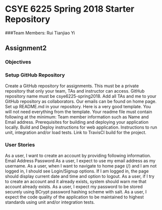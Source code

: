 # CSYE 6225 Spring 2018 Starter Repository
###Team Members:
Rui
Tianjiao
Yi
## Assignment2
### Objectives
### Setup GitHub Repository
Create a GitHub repository for assignments. This must be a private repository that only your team, TAs and instructor can access.
GitHub repository name must be csye6225-spring2018.
Add all TAs and me to your GitHub repository as collaborators. Our emails can be found on home page.
Set up README.md in your repository. Here is a very good template. You will not need everything from the template. Your readme file must contain following at the minimum:
Team member information such as Name and Email address.
Prerequisites for building and deploying your application locally.
Build and Deploy instructions for web application.
Instructions to run unit, integration and/or load tests.
Link to TravisCI build for the project.
### User Stories
As a user, I want to create an account by providing following information.
Email Address
Password
As a user, I expect to use my email address as my username.
As a user, when I want to navigate to home page (/) and I am not logged in, I should see Login/Signup options. If I am logged in, the page should display current date and time and option to logout.
As a user, if I try to create an account and it already exists, system should warn me that account already exists.
As a user, I expect my password to be stored securely using BCrypt password hashing scheme with salt.
As a user, I expect the code quality of the application to be maintained to highest standards using unit and/or integration tests.
